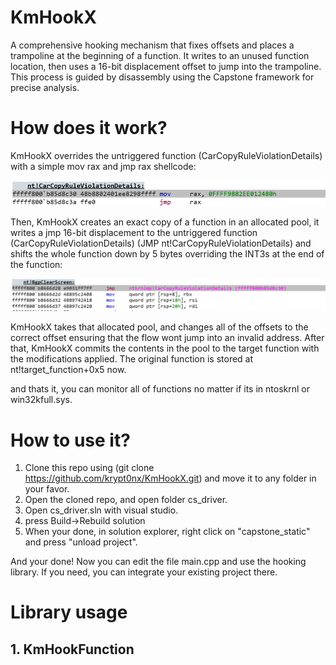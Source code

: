 # KmHookX
A comprehensive hooking mechanism that fixes offsets and places a trampoline at the beginning of a function. It writes to an unused function location, then uses a 16-bit displacement offset to jump into the trampoline. This process is guided by disassembly using the Capstone framework for precise analysis.
# How does it work?
KmHookX overrides the untriggered function (CarCopyRuleViolationDetails) with a simple mov rax and jmp rax shellcode:


![CarCopyRuleViolationDetails trampoline](Images/c1.png)



Then, KmHookX creates an exact copy of a function in an allocated pool, it writes a jmp 16-bit displacement to the untriggered function (CarCopyRuleViolationDetails) (JMP nt!CarCopyRuleViolationDetails) and shifts the whole function down by 5 bytes overriding the INT3s at the end of the function: 

![CarCopyRuleViolationDetails trampoline](Images/c2.png)


KmHookX takes that allocated pool, and changes all of the offsets to the correct offset ensuring that the flow wont jump into an invalid address.
After that, KmHookX commits the contents in the pool to the target function with the modifications applied. The original function is stored at nt!target_function+0x5 now.

and thats it, you can monitor all of functions no matter if its in ntoskrnl or win32kfull.sys.

# How to use it?
1. Clone this repo using (git clone https://github.com/krypt0nx/KmHookX.git) and move it to any folder in your favor.
2. Open the cloned repo, and open folder cs_driver.
3. Open cs_driver.sln with visual studio.
4. press Build->Rebuild solution
5. When your done, in solution explorer, right click on "capstone_static" and press "unload project".

And your done! Now you can edit the file main.cpp and use the hooking library. If you need, you can integrate your existing project there. 

# Library usage

## 1. KmHookFunction


